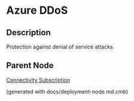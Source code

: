 # Azure DDoS
## Description
Protection against denial of service attacks

## Parent Node
[Connectivity Subscription](../../../mybank/it-management/azure/connectivity-subscription.md)


(generated with docs/deployment-node.md.cmb)
